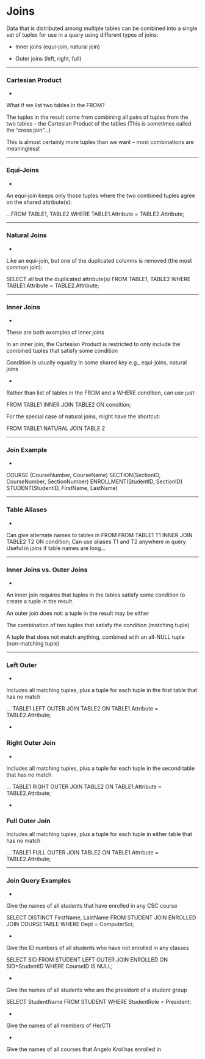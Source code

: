 # Joins

Data that is distributed among multiple tables can be combined into a single set of tuples for use in a query using different types of joins:

- Inner joins (equi-join, natural join)

- Outer joins (left, right, full)

***

### Cartesian Product
-

What if we list two tables in the FROM?

The tuples in the result come from combining all pairs of tuples from the two tables – the Cartesian Product of the tables
(This is sometimes called the “cross join”…)

This is almost certainly more tuples than we want – most combinations are meaningless!

***

### Equi-Joins
-

An equi-join keeps only those tuples where the two combined tuples agree on the shared attribute(s):

…FROM TABLE1, TABLE2
WHERE
TABLE1.Attribute = TABLE2.Attribute;

***

### Natural Joins
-

Like an equi-join, but one of the duplicated columns is removed (the most common join):

SELECT all but the duplicated attribute(s)
FROM TABLE1, TABLE2
WHERE
TABLE1.Attribute = TABLE2.Attribute;

***

### Inner Joins
-

These are both examples of inner joins

In an inner join, the Cartesian Product is restricted to only include the combined tuples that satisfy some condition

Condition is usually equality in some shared key
e.g., equi-joins, natural joins

-

Rather than list of tables in the FROM and a WHERE condition, can use just:

FROM TABLE1 INNER JOIN TABLE2 ON condition;

For the special case of natural joins, might have the shortcut:

FROM TABLE1 NATURAL JOIN TABLE 2

***

### Join Example
-

COURSE (CourseNumber, CourseName)
SECTION(SectionID, CourseNumber, SectionNumber)
ENROLLMENT(StudentID, SectionID)
STUDENT(StudentID, FirstName, LastName)

***

### Table Aliases
-

Can give alternate names to tables in FROM
FROM TABLE1 T1 INNER JOIN TABLE2 T2
ON condition;
Can use aliases T1 and T2 anywhere in query
Useful in joins if table names are long…

***

### Inner Joins vs. Outer Joins
-

An inner join requires that tuples in the tables satisfy some condition to create a tuple in the result.

An outer join does not: a tuple in the result may be either

The combination of two tuples that satisfy the condition (matching tuple)

A tuple that does not match anything, combined with an all-NULL tuple (non-matching tuple)

***

### Left Outer
-

Includes all matching tuples, plus a tuple for each tuple in the first table that has no match

… TABLE1 LEFT OUTER JOIN TABLE2 ON TABLE1.Attribute = TABLE2.Attribute;

-

### Right Outer Join
-

Includes all matching tuples, plus a tuple for each tuple in the second table that has no match

… TABLE1 RIGHT OUTER JOIN TABLE2 ON TABLE1.Attribute = TABLE2.Attribute;

-

### Full Outer Join

Includes all matching tuples, plus a tuple for each tuple in either table that has no match

… TABLE1 FULL OUTER JOIN TABLE2 ON TABLE1.Attribute = TABLE2.Attribute;

***

### Join Query Examples
-

Give the names of all students that have enrolled in any CSC course

SELECT DISTINCT FirstName, LastName
    FROM STUDENT JOIN ENROLLED JOIN COURSETABLE
    WHERE Dept = ComputerSci;

-

Give the ID numbers of all students who have not enrolled in any classes

SELECT SID
    FROM STUDENT LEFT OUTER JOIN ENROLLED ON SID=StudentID
    WHERE CourseID IS NULL;

-

Give the names of all students who are the president of a student group

SELECT StudentName
    FROM STUDENT WHERE StudentRole = President;

-

Give the names of all members of HerCTI



-

Give the names of all courses that Angelo Krol has enrolled in
